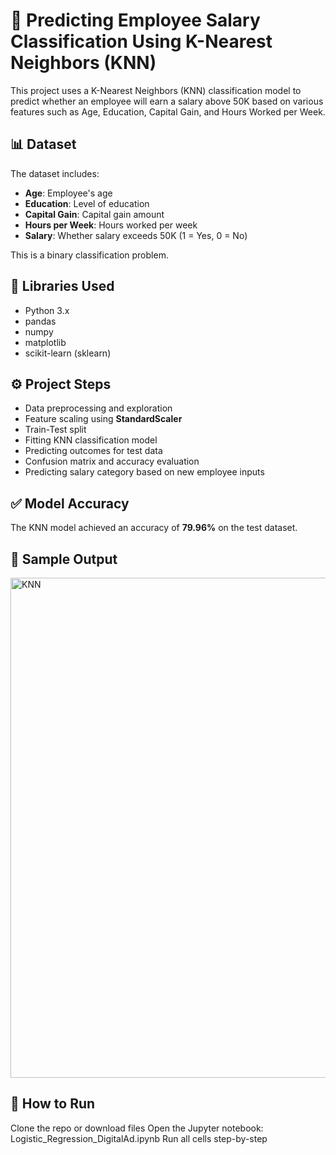 # 🧠 Predicting Employee Salary Classification Using K-Nearest Neighbors (KNN)

This project uses a K-Nearest Neighbors (KNN) classification model to predict whether an employee will earn a salary above 50K based on various features such as Age, Education, Capital Gain, and Hours Worked per Week.

## 📊 Dataset

The dataset includes:
- **Age**: Employee's age
- **Education**: Level of education
- **Capital Gain**: Capital gain amount
- **Hours per Week**: Hours worked per week
- **Salary**: Whether salary exceeds 50K (1 = Yes, 0 = No)

This is a binary classification problem.

## 🧰 Libraries Used
- Python 3.x
- pandas
- numpy
- matplotlib
- scikit-learn (sklearn)

## ⚙️ Project Steps
- Data preprocessing and exploration  
- Feature scaling using **StandardScaler**
- Train-Test split  
- Fitting KNN classification model  
- Predicting outcomes for test data  
- Confusion matrix and accuracy evaluation  
- Predicting salary category based on new employee inputs  

## ✅ Model Accuracy
The KNN model achieved an accuracy of **79.96%** on the test dataset.

## 📸 Sample Output

<img width="800" alt="KNN" src="https://github.com/user-attachments/assets/f0ed05f5-fc6f-455c-94a6-8f1879365841" />

## 🚀 How to Run
Clone the repo or download files
Open the Jupyter notebook: Logistic_Regression_DigitalAd.ipynb
Run all cells step-by-step
